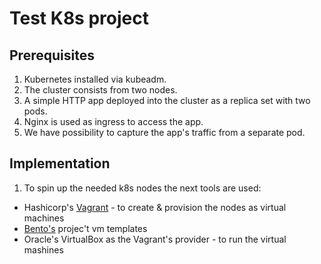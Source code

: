 # Test K8s project

## Prerequisites

1. Kubernetes installed via kubeadm.
2. The cluster consists from two nodes.
3. A simple HTTP app deployed into the cluster as a replica set with two pods.
4. Nginx is used as ingress to access the app.
5. We have possibility to capture the app's traffic from a separate pod.

## Implementation

1. To spin up the needed k8s nodes the next tools are used:
  * Hashicorp's [Vagrant](https://www.vagrantup.com/) - to create & provision the nodes as virtual machines
  * [Bento's](https://github.com/chef/bento) projec't vm templates
  * Oracle's VirtualBox as the Vagrant's provider - to run the virtual mashines
